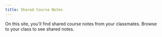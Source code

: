 ```yaml
---
title: Shared Course Notes
---
```


On this site, you'll find shared course notes from your classmates. Browse to your class to see shared notes. 
